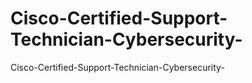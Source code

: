 # Cisco-Certified-Support-Technician-Cybersecurity-
Cisco-Certified-Support-Technician-Cybersecurity-
